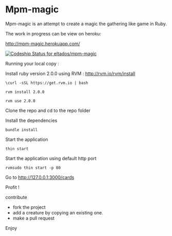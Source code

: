 Mpm-magic
=========

Mpm-magic is an attempt to create a magic the gathering like game in Ruby.

The work in progress can be view on heroku:

http://mpm-magic.herokuapp.com/

[ ![Codeship Status for eltados/mpm-magic](https://codeship.io/projects/968f0260-1207-0132-a2a8-4ec5f4cbfced/status?branch=master)](https://codeship.io/projects/33180)


Running your local copy : 

Install ruby version 2.0.0 using RVM  :  http://rvm.io/rvm/install

```
\curl -sSL https://get.rvm.io | bash

rvm install 2.0.0

rvm use 2.0.0
```

Clone the repo and cd to the repo folder

Install the dependencies 
```
bundle install
```

Start the application
```
thin start
```

Start the application using default http port
```
rvmsudo thin start -p 80
```

Go to http://127.0.0.1:3000/cards

Profit !


contribute  

 * fork the project
 * add a creature by copying an existing one.
 * make a pull request
 
Enjoy
